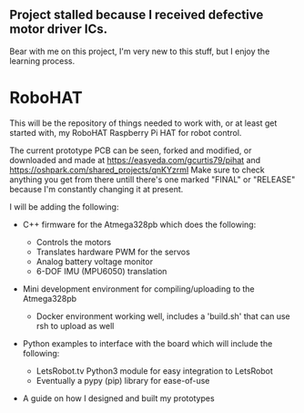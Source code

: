 ## Project stalled because I received defective motor driver ICs.

Bear with me on this project, I'm very new to this stuff, but I enjoy the learning process.  
# RoboHAT
This will be the repository of things needed to work with, or at least get started with, my RoboHAT Raspberry Pi HAT for robot control.

The current prototype PCB can be seen, forked and modified, or downloaded and made at https://easyeda.com/gcurtis79/pihat and https://oshpark.com/shared_projects/qnKYzrmI 
Make sure to check anything you get from there untill there's one marked "FINAL" or "RELEASE" because I'm constantly changing it at present.

I will be adding the following:
  * C++ firmware for the Atmega328pb which does the following:
    * Controls the motors
    * Translates hardware PWM for the servos
    * Analog battery voltage monitor
    * 6-DOF IMU (MPU6050) translation
    
  * Mini development environment for compiling/uploading to the Atmega328pb
    * Docker environment working well, includes a 'build.sh' that can use rsh to upload as well
  
  * Python examples to interface with the board which will include the following:
    * LetsRobot.tv Python3 module for easy integration to LetsRobot
    * Eventually a pypy (pip) library for ease-of-use
    
  * A guide on how I designed and built my prototypes
